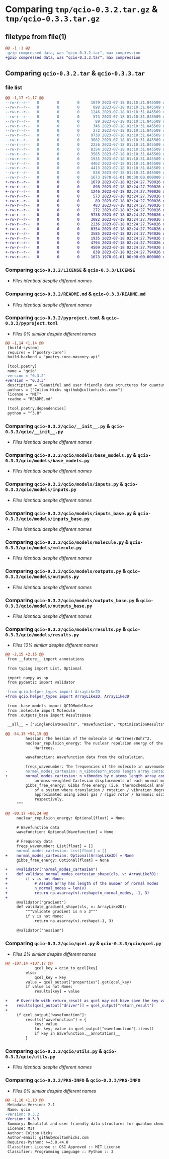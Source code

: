 # Comparing `tmp/qcio-0.3.2.tar.gz` & `tmp/qcio-0.3.3.tar.gz`

## filetype from file(1)

```diff
@@ -1 +1 @@
-gzip compressed data, was "qcio-0.3.2.tar", max compression
+gzip compressed data, was "qcio-0.3.3.tar", max compression
```

## Comparing `qcio-0.3.2.tar` & `qcio-0.3.3.tar`

### file list

```diff
@@ -1,17 +1,17 @@
--rw-r--r--   0        0        0     1079 2023-07-18 01:10:31.845509 qcio-0.3.2/LICENSE
--rw-r--r--   0        0        0      898 2023-07-18 01:10:31.845509 qcio-0.3.2/README.md
--rw-r--r--   0        0        0     1246 2023-07-18 01:10:31.845509 qcio-0.3.2/pyproject.toml
--rw-r--r--   0        0        0      573 2023-07-18 01:10:31.845509 qcio-0.3.2/qcio/__init__.py
--rw-r--r--   0        0        0       89 2023-07-18 01:10:31.845509 qcio-0.3.2/qcio/constants.py
--rw-r--r--   0        0        0      346 2023-07-18 01:10:31.845509 qcio-0.3.2/qcio/helper_types.py
--rw-r--r--   0        0        0      272 2023-07-18 01:10:31.845509 qcio-0.3.2/qcio/models/__init__.py
--rw-r--r--   0        0        0     9738 2023-07-18 01:10:31.845509 qcio-0.3.2/qcio/models/base_models.py
--rw-r--r--   0        0        0     3082 2023-07-18 01:10:31.845509 qcio-0.3.2/qcio/models/inputs.py
--rw-r--r--   0        0        0     2236 2023-07-18 01:10:31.845509 qcio-0.3.2/qcio/models/inputs_base.py
--rw-r--r--   0        0        0     8354 2023-07-18 01:10:31.845509 qcio-0.3.2/qcio/models/molecule.py
--rw-r--r--   0        0        0     3585 2023-07-18 01:10:31.845509 qcio-0.3.2/qcio/models/outputs.py
--rw-r--r--   0        0        0     1935 2023-07-18 01:10:31.845509 qcio-0.3.2/qcio/models/outputs_base.py
--rw-r--r--   0        0        0     4462 2023-07-18 01:10:31.845509 qcio-0.3.2/qcio/models/results.py
--rw-r--r--   0        0        0     4413 2023-07-18 01:10:31.845509 qcio-0.3.2/qcio/qcel.py
--rw-r--r--   0        0        0      838 2023-07-18 01:10:31.845509 qcio-0.3.2/qcio/utils.py
--rw-r--r--   0        0        0     1673 1970-01-01 00:00:00.000000 qcio-0.3.2/PKG-INFO
+-rw-r--r--   0        0        0     1079 2023-07-18 02:24:27.790026 qcio-0.3.3/LICENSE
+-rw-r--r--   0        0        0      898 2023-07-18 02:24:27.790026 qcio-0.3.3/README.md
+-rw-r--r--   0        0        0     1246 2023-07-18 02:24:27.790026 qcio-0.3.3/pyproject.toml
+-rw-r--r--   0        0        0      573 2023-07-18 02:24:27.790026 qcio-0.3.3/qcio/__init__.py
+-rw-r--r--   0        0        0       89 2023-07-18 02:24:27.790026 qcio-0.3.3/qcio/constants.py
+-rw-r--r--   0        0        0      483 2023-07-18 02:24:27.790026 qcio-0.3.3/qcio/helper_types.py
+-rw-r--r--   0        0        0      272 2023-07-18 02:24:27.790026 qcio-0.3.3/qcio/models/__init__.py
+-rw-r--r--   0        0        0     9738 2023-07-18 02:24:27.790026 qcio-0.3.3/qcio/models/base_models.py
+-rw-r--r--   0        0        0     3082 2023-07-18 02:24:27.790026 qcio-0.3.3/qcio/models/inputs.py
+-rw-r--r--   0        0        0     2236 2023-07-18 02:24:27.794026 qcio-0.3.3/qcio/models/inputs_base.py
+-rw-r--r--   0        0        0     8354 2023-07-18 02:24:27.794026 qcio-0.3.3/qcio/models/molecule.py
+-rw-r--r--   0        0        0     3585 2023-07-18 02:24:27.794026 qcio-0.3.3/qcio/models/outputs.py
+-rw-r--r--   0        0        0     1935 2023-07-18 02:24:27.794026 qcio-0.3.3/qcio/models/outputs_base.py
+-rw-r--r--   0        0        0     4794 2023-07-18 02:24:27.794026 qcio-0.3.3/qcio/models/results.py
+-rw-r--r--   0        0        0     4569 2023-07-18 02:24:27.794026 qcio-0.3.3/qcio/qcel.py
+-rw-r--r--   0        0        0      838 2023-07-18 02:24:27.794026 qcio-0.3.3/qcio/utils.py
+-rw-r--r--   0        0        0     1673 1970-01-01 00:00:00.000000 qcio-0.3.3/PKG-INFO
```

### Comparing `qcio-0.3.2/LICENSE` & `qcio-0.3.3/LICENSE`

 * *Files identical despite different names*

### Comparing `qcio-0.3.2/README.md` & `qcio-0.3.3/README.md`

 * *Files identical despite different names*

### Comparing `qcio-0.3.2/pyproject.toml` & `qcio-0.3.3/pyproject.toml`

 * *Files 0% similar despite different names*

```diff
@@ -1,14 +1,14 @@
 [build-system]
 requires = ["poetry-core"]
 build-backend = "poetry.core.masonry.api"
 
 [tool.poetry]
 name = "qcio"
-version = "0.3.2"
+version = "0.3.3"
 description = "Beautiful and user friendly data structures for quantum chemistry."
 authors = ["Colton Hicks <github@coltonhicks.com>"]
 license = "MIT"
 readme = "README.md"
 
 [tool.poetry.dependencies]
 python = "^3.8"
```

### Comparing `qcio-0.3.2/qcio/__init__.py` & `qcio-0.3.3/qcio/__init__.py`

 * *Files identical despite different names*

### Comparing `qcio-0.3.2/qcio/models/base_models.py` & `qcio-0.3.3/qcio/models/base_models.py`

 * *Files identical despite different names*

### Comparing `qcio-0.3.2/qcio/models/inputs.py` & `qcio-0.3.3/qcio/models/inputs.py`

 * *Files identical despite different names*

### Comparing `qcio-0.3.2/qcio/models/inputs_base.py` & `qcio-0.3.3/qcio/models/inputs_base.py`

 * *Files identical despite different names*

### Comparing `qcio-0.3.2/qcio/models/molecule.py` & `qcio-0.3.3/qcio/models/molecule.py`

 * *Files identical despite different names*

### Comparing `qcio-0.3.2/qcio/models/outputs.py` & `qcio-0.3.3/qcio/models/outputs.py`

 * *Files identical despite different names*

### Comparing `qcio-0.3.2/qcio/models/outputs_base.py` & `qcio-0.3.3/qcio/models/outputs_base.py`

 * *Files identical despite different names*

### Comparing `qcio-0.3.2/qcio/models/results.py` & `qcio-0.3.3/qcio/models/results.py`

 * *Files 10% similar despite different names*

```diff
@@ -2,15 +2,15 @@
 from __future__ import annotations
 
 from typing import List, Optional
 
 import numpy as np
 from pydantic import validator
 
-from qcio.helper_types import ArrayLike2D
+from qcio.helper_types import ArrayLike2D, ArrayLike3D
 
 from .base_models import QCIOModelBase
 from .molecule import Molecule
 from .outputs_base import ResultsBase
 
 __all__ = ["SinglePointResults", "Wavefunction", "OptimizationResults"]
 
@@ -54,15 +54,15 @@
         hessian: The hessian of the molecule in Hartrees/Bohr^2.
         nuclear_repulsion_energy: The nuclear repulsion energy of the molecule in
             Hartrees.
 
         wavefunction: Wavefunction data from the calculation.
 
         freqs_wavenumber: The frequencies of the molecule in wavenumbers.
-        normal_modes_cartesian: n_vibmodes*n_atoms length array containing
+        normal_modes_cartesian: n_vibmodes by n_atoms length array containing
             un-mass-weighted Cartesian displacements of each normal mode.
         gibbs_free_energy: Gibbs free energy (i.e. thermochemical analysis) in Hartrees
             of a system where translation / rotation / vibration degrees of freedom are
             approximated using ideal gas / rigid rotor / harmonic oscillator
             respectively.
     """
 
@@ -80,17 +80,24 @@
     nuclear_repulsion_energy: Optional[float] = None
 
     # Wavefunction data
     wavefunction: Optional[Wavefunction] = None
 
     # Frequency data
     freqs_wavenumber: List[float] = []
-    normal_modes_cartesian: List[float] = []
+    normal_modes_cartesian: Optional[ArrayLike3D] = None
     gibbs_free_energy: Optional[float] = None
 
+    @validator("normal_modes_cartesian")
+    def validate_normal_modes_cartesian_shape(cls, v: ArrayLike3D):
+        if v is not None:
+            # Assume array has length of the number of normal modes
+            n_normal_modes = len(v)
+            return np.asarray(v).reshape(n_normal_modes, -1, 3)
+
     @validator("gradient")
     def validate_gradient_shape(cls, v: ArrayLike2D):
         """Validate gradient is n x 3"""
         if v is not None:
             return np.asarray(v).reshape(-1, 3)
 
     @validator("hessian")
```

### Comparing `qcio-0.3.2/qcio/qcel.py` & `qcio-0.3.3/qcio/qcel.py`

 * *Files 2% similar despite different names*

```diff
@@ -107,14 +107,17 @@
             qcel_key = qcio_to_qcel[key]
         else:
             qcel_key = key
         value = qcel_output["properties"].get(qcel_key)
         if value is not None:
             results[key] = value
 
+    # Override with return_result as qcel may not have save the key value to .properties
+    results[qcel_output["driver"]] = qcel_output["return_result"]
+
     if qcel_output["wavefunction"]:
         results["wavefunction"] = {
             key: value
             for key, value in qcel_output["wavefunction"].items()
             if key in Wavefunction.__annotations__
         }
```

### Comparing `qcio-0.3.2/qcio/utils.py` & `qcio-0.3.3/qcio/utils.py`

 * *Files identical despite different names*

### Comparing `qcio-0.3.2/PKG-INFO` & `qcio-0.3.3/PKG-INFO`

 * *Files 0% similar despite different names*

```diff
@@ -1,10 +1,10 @@
 Metadata-Version: 2.1
 Name: qcio
-Version: 0.3.2
+Version: 0.3.3
 Summary: Beautiful and user friendly data structures for quantum chemistry.
 License: MIT
 Author: Colton Hicks
 Author-email: github@coltonhicks.com
 Requires-Python: >=3.8,<4.0
 Classifier: License :: OSI Approved :: MIT License
 Classifier: Programming Language :: Python :: 3
```

